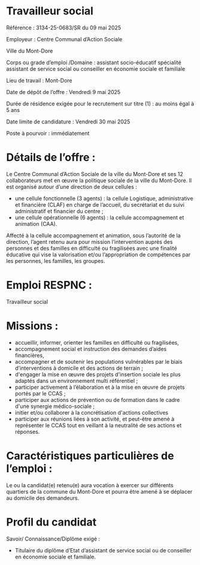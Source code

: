 # Travailleur social

Référence : 3134-25-0683/SR du 09 mai 2025

Employeur : Centre Communal d’Action Sociale

Ville du Mont-Dore

Corps ou grade d’emploi /Domaine : assistant socio-éducatif spécialité assistant de service social ou conseiller en économie sociale et familiale

Lieu de travail : Mont-Dore

Date de dépôt de l’offre : Vendredi 9 mai 2025

Durée de résidence exigée pour le recrutement sur titre (1) : au moins égal à 5 ans

Date limite de candidature : Vendredi 30 mai 2025

Poste à pourvoir : immédiatement

# Détails de l’offre :

Le Centre Communal d’Action Sociale de la ville du Mont-Dore et ses 12 collaborateurs met en œuvre la politique sociale de la ville du Mont-Dore. Il est organisé autour d’une direction de deux cellules :

- une cellule fonctionnelle (3 agents) : la cellule Logistique, administrative et financière (CLAF) en charge de l’accueil, du secrétariat et du suivi administratif et financier du centre ;
- une cellule opérationnelle (6 agents) : la cellule accompagnement et animation (CAA).

Affecté à la cellule accompagnement et animation, sous l’autorité de la direction, l’agent retenu aura pour mission l’intervention auprès des personnes et des familles en difficulté ou fragilisées avec une finalité éducative qui vise la valorisation et/ou l’appropriation de compétences par les personnes, les familles, les groupes.

# Emploi RESPNC :

Travailleur social

# Missions :

- accueillir, informer, orienter les familles en difficulté ou fragilisées,
- accompagnement social et instruction des demandes d’aides financières,
- accompagner et de soutenir les populations vulnérables par le biais d’interventions à domicile et des actions de terrain ;
- d'engager la mise en œuvre des projets d'insertion sociale les plus adaptés dans un environnement multi référentiel ;
- participer activement à l’élaboration et à la mise en œuvre de projets portés par le CCAS ;
- participer aux actions de prévention ou de formation dans le cadre d'une synergie médico-sociale ;
- initier et/ou collaborer à la concrétisation d'actions collectives
- participer aux réunions liées à son activité, et peut-être amené à représenter le CCAS tout en veillant à la neutralité de ses actions et réponses.

# Caractéristiques particulières de l’emploi :

Le ou la candidat(e) retenu(e) aura vocation à exercer sur différents quartiers de la commune du Mont-Dore et pourra être amené à se déplacer au domicile des demandeurs.

# Profil du candidat

Savoir/ Connaissance/Diplôme exigé :

- Titulaire du diplôme d’Etat d’assistant de service social ou de conseiller en économie sociale et familiale.